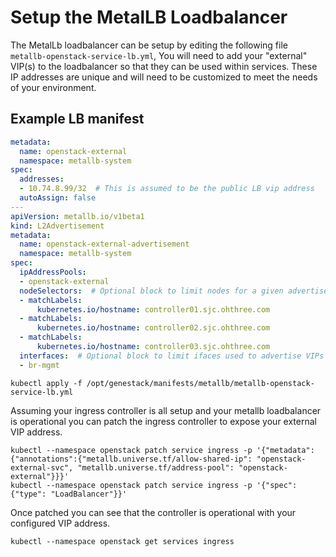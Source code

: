 # Setup the MetalLB Loadbalancer

The MetalLb loadbalancer can be setup by editing the following file `metallb-openstack-service-lb.yml`, You will need to add
your "external" VIP(s) to the loadbalancer so that they can be used within services. These IP addresses are unique and will
need to be customized to meet the needs of your environment.

## Example LB manifest

``` yaml
metadata:
  name: openstack-external
  namespace: metallb-system
spec:
  addresses:
  - 10.74.8.99/32  # This is assumed to be the public LB vip address
  autoAssign: false
---
apiVersion: metallb.io/v1beta1
kind: L2Advertisement
metadata:
  name: openstack-external-advertisement
  namespace: metallb-system
spec:
  ipAddressPools:
  - openstack-external
  nodeSelectors:  # Optional block to limit nodes for a given advertisement
  - matchLabels:
      kubernetes.io/hostname: controller01.sjc.ohthree.com
  - matchLabels:
      kubernetes.io/hostname: controller02.sjc.ohthree.com
  - matchLabels:
      kubernetes.io/hostname: controller03.sjc.ohthree.com
  interfaces:  # Optional block to limit ifaces used to advertise VIPs
  - br-mgmt
```

``` shell
kubectl apply -f /opt/genestack/manifests/metallb/metallb-openstack-service-lb.yml
```

Assuming your ingress controller is all setup and your metallb loadbalancer is operational you can patch the ingress controller to expose your external VIP address.

``` shell
kubectl --namespace openstack patch service ingress -p '{"metadata":{"annotations":{"metallb.universe.tf/allow-shared-ip": "openstack-external-svc", "metallb.universe.tf/address-pool": "openstack-external"}}}'
kubectl --namespace openstack patch service ingress -p '{"spec": {"type": "LoadBalancer"}}'
```

Once patched you can see that the controller is operational with your configured VIP address.

``` shell
kubectl --namespace openstack get services ingress
```
